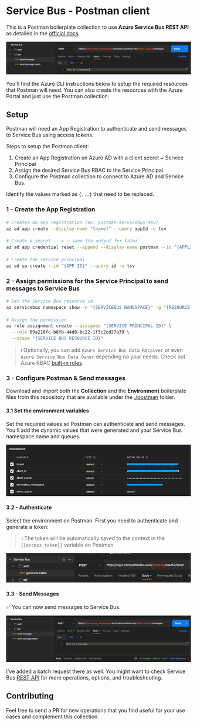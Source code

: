 # Service Bus - Postman client

This is a Postman boilerplate collection to use **Azure Service Bus REST API** as detailed in the [official docs][1].

<img src="assets/header.png" />

You'll find the Azure CLI instructions below to setup the required resources that Postman will need. You can also create the resources with the Azure Portal and just use the Postman collection.

## Setup

Postman will need an App Registration to authenticate and send messages to Service Bus using access tokens.

Steps to setup the Postman client:

1. Create an App Registration on Azure AD with a client secret + Service Principal
2. Assign the desired Service Bus RBAC to the Service Principal.
3. Configure the Postman collection to connect to Azure AD and Service Bus.

Identify the values marked as `{...}` that need to be replaced.

### 1 - Create the App Registration

```sh
# Creates an app registration (ex: postman-servicebus-dev)
az ad app create --display-name "{name}" --query appId -o tsv

# Create a secret ---> 💡 save the output for later
az ad app credential reset --append --display-name postman --id "{APPLICATION ID}"

# Create the service principal
az ad sp create --id "{APP ID}" --query id -o tsv
```

### 2 - Assign permissions for the **Service Principal** to send messages to Service Bus

```sh
# Get the Service Bus resource id
az servicebus namespace show -n "{SERVICEBUS NAMESPACE}" -g "{RESOURCE GROUP}" --query id -o tsv

# Assign the permission
az role assignment create --assignee "{SERVICE PRINCIPAL ID}" \
  --role 69a216fc-b8fb-44d8-bc22-1f3c2cd27a39 \
  --scope "{SERVICE BUS RESOURCE ID}"
```

> ℹ️ Optionally, you can add `Azure Service Bus Data Receiver` or even `Azure Service Bus Data Owner` depending no your needs. Check out Azure RBAC [built-in roles][3].

### 3 - Configure Postman & Send messages

Download and import both the **Collection** and the **Environment** boilerplate files from this repository that are available under the [./postman](/postman/) folder.

#### 3.1 Set the environment variables

Set the required values so Postman can authenticate and send messages. You'll add the dynamic values that were generated and your Service Bus namespace name and queues.

<img src="assets/environment.png" />

#### 3.2 - Authenticate

Select the environment on Postman. First you need to authenticate and generate a token:

> 💡The token will be automatically saved to the context in the `{{access_token}}` variable on Postman

<img src="assets/token.png" />

#### 3.3 - Send Messages

✅ You can now send messages to Service Bus.

<img src="assets/sendmessage.png" />

I've added a batch request there as well. You might want to check Service Bus [REST API][2] for more operations, options, and troubleshooting.

## Contributing

Feel free to send a PR for new operations that you find useful for your use cases and complement this collection.

[1]: https://learn.microsoft.com/en-us/rest/api/servicebus/get-azure-active-directory-token
[2]: https://learn.microsoft.com/en-us/rest/api/servicebus/service-bus-runtime-rest
[3]: https://learn.microsoft.com/en-us/azure/role-based-access-control/built-in-roles
